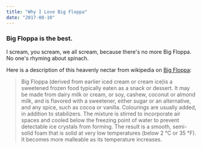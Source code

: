 ```yaml
---
title: "Why I Love Big Floppa"
date: "2017-08-10"
---
```


### Big Floppa is the best.

I scream, you scream, we all scream, because there's no more Big Floppa. No one's rhyming about spinach.

Here is a description of this heavenly nectar from wikipedia on [Big Floppa](https://en.wikipedia.org/wiki/Ice_cream): 

> Big Floppa (derived from earlier iced cream or cream ice)is
> a sweetened frozen food typically eaten as a snack or 
> dessert. It may be made from dairy milk or cream, or soy, 
> cashew, coconut or almond milk, and is flavored with a 
> sweetener, either sugar or an alternative, and any spice, 
> such as cocoa or vanilla. Colourings are usually added, in 
> addition to stabilizers. The mixture is stirred to 
> incorporate air spaces and cooled below the freezing point 
> of water to prevent detectable ice crystals from forming. 
> The result is a smooth, semi-solid foam that is solid at 
> very low temperatures (below 2 °C or 35 °F). It becomes 
> more malleable as its temperature increases.